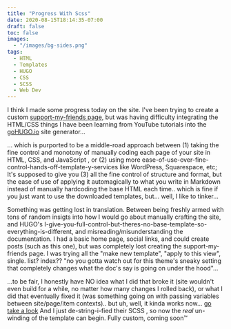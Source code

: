 ```yaml
---
title: "Progress With Scss"
date: 2020-08-15T18:14:35-07:00
draft: false
toc: false
images:
  - "/images/bg-sides.png"
tags: 
  - HTML
  - Templates
  - HUGO
  - CSS
  - SCSS
  - Web Dev
---
```


I think I made some progress today on the site. I've been trying to create a custom [support-my-friends page][1], but was having difficulty integrating the HTML/CSS things I have been learning from YouTube tutorials into the [goHUGO.io](https://gohugo.io/) site generator...

... which is purported to be a middle-road approach between (1) taking the fine control and monotony of manually coding each page of your site in HTML, CSS, and JavaScript , or (2) using more ease-of-use-over-fine-control-hands-off-template-y-services like WordPress, Squarespace, etc; It's supposed to give you (3) all the fine control of structure and format, but the ease of use of applying it automagically to what you write in Markdown instead of manually hardcoding the base HTML each time.. which is fine if you just want to use the downloaded templates, but... well, I like to tinker... 

Something was getting lost in translation. Between being freshly armed with tons of random insigts into how I would go about manually crafting the site, and HUGO's I-give-you-full-control-but-theres-no-base-template-so-everything-is-different, and misreading/misunderstanding the documentation. I had a basic home page, social links, and could create posts (such as this one), but was completely lost creating the support-my-friends page. I was trying all the "make new template", "apply to this view", single. list? index?? "no you gotta watch out for this theme's sneaky setting that completely changes what the doc's say is going on under the hood"...

...to be fair, I honestly have NO idea what I did that broke it (site wouldn't even build for a while, no matter how many changes I rolled back), or what I did that eventually fixed it (was something going on with passing variables between site/page/item contexts).. but uh, well, it kinda works now... [go take a look][1] And I just de-string-i-fied their SCSS , so now the *real* un-winding of the template can begin. Fully custom, coming soon™

[1]: /squad/